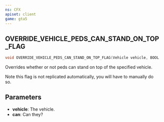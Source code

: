 ```yaml
---
ns: CFX
apiset: client
game: gta5
---
```

## OVERRIDE_VEHICLE_PEDS_CAN_STAND_ON_TOP_FLAG

```c
void OVERRIDE_VEHICLE_PEDS_CAN_STAND_ON_TOP_FLAG(Vehicle vehicle, BOOL can);
```

Overrides whether or not peds can stand on top of the specified vehicle.

Note this flag is not replicated automatically, you will have to manually do so.

## Parameters
* **vehicle**: The vehicle.
* **can**: Can they?